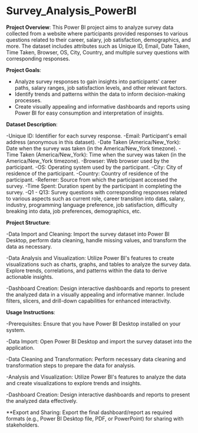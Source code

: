 # Survey_Analysis_PowerBI

**Project Overview**:
This Power BI project aims to analyze survey data collected from a website where participants provided responses to various questions related to their career, salary, job satisfaction, demographics, and more. The dataset includes attributes such as Unique ID, Email, Date Taken, Time Taken, Browser, OS, City, Country, and multiple survey questions with corresponding responses.

**Project Goals**:

* Analyze survey responses to gain insights into participants' career paths, salary ranges, job satisfaction levels, and other relevant factors.
* Identify trends and patterns within the data to inform decision-making processes.
* Create visually appealing and informative dashboards and reports using Power BI for easy consumption and interpretation of insights.

**Dataset Description**:

-Unique ID: Identifier for each survey response.
-Email: Participant's email address (anonymous in this dataset).
-Date Taken (America/New_York): Date when the survey was taken (in the America/New_York timezone).
-Time Taken (America/New_York): Time when the survey was taken (in the America/New_York timezone).
-Browser: Web browser used by the participant.
-OS: Operating system used by the participant.
-City: City of residence of the participant.
-Country: Country of residence of the participant.
-Referrer: Source from which the participant accessed the survey.
-Time Spent: Duration spent by the participant in completing the survey.
-Q1 - Q13: Survey questions with corresponding responses related to various aspects such as current role, career transition into data, salary, industry, programming language preference, job satisfaction, difficulty breaking into data, job preferences, demographics, etc.

**Project Structure**:

-Data Import and Cleaning: Import the survey dataset into Power BI Desktop, perform data cleaning, handle missing values, and transform the data as necessary.

-Data Analysis and Visualization: Utilize Power BI's features to create visualizations such as charts, graphs, and tables to analyze the survey data. Explore trends, correlations, and patterns within the data to derive actionable insights.

-Dashboard Creation: Design interactive dashboards and reports to present the analyzed data in a visually appealing and informative manner. Include filters, slicers, and drill-down capabilities for enhanced interactivity.

**Usage Instructions**:

-Prerequisites: Ensure that you have Power BI Desktop installed on your system.

-Data Import: Open Power BI Desktop and import the survey dataset into the application.

-Data Cleaning and Transformation: Perform necessary data cleaning and transformation steps to prepare the data for analysis.

-Analysis and Visualization: Utilize Power BI's features to analyze the data and create visualizations to explore trends and insights.

-Dashboard Creation: Design interactive dashboards and reports to present the analyzed data effectively.

**Export and Sharing: Export the final dashboard/report as required formats (e.g., Power BI Desktop file, PDF, or PowerPoint) for sharing with stakeholders.

